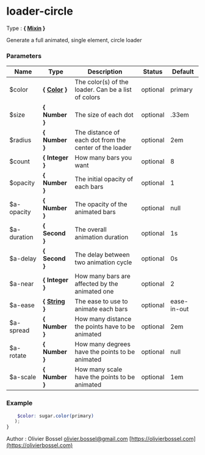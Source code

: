 # loader-circle

<!-- @namespace: sugar.scss.loader.loader-circle -->

Type : **{ [Mixin](http://www.sass-lang.com/documentation/file.SASS_REFERENCE.html#mixins) }**


Generate a full animated, single element, circle loader



### Parameters
Name  |  Type  |  Description  |  Status  |  Default
------------  |  ------------  |  ------------  |  ------------  |  ------------
$color  |  **{ [Color](http://www.sass-lang.com/documentation/file.SASS_REFERENCE.html#colors) }**  |  The color(s) of the loader. Can be a list of colors  |  optional  |  primary
$size  |  **{ Number }**  |  The size of each dot  |  optional  |  .33em
$radius  |  **{ Number }**  |  The distance of each dot from the center of the loader  |  optional  |  2em
$count  |  **{ Integer }**  |  How many bars you want  |  optional  |  8
$opacity  |  **{ Number }**  |  The initial opacity of each bars  |  optional  |  1
$a-opacity  |  **{ Number }**  |  The opacity of the animated bars  |  optional  |  null
$a-duration  |  **{ Second }**  |  The overall animation duration  |  optional  |  1s
$a-delay  |  **{ Second }**  |  The delay between two animation cycle  |  optional  |  0s
$a-near  |  **{ Integer }**  |  How many bars are affected by the animated one  |  optional  |  2
$a-ease  |  **{ [String](http://www.sass-lang.com/documentation/file.SASS_REFERENCE.html#sass-script-strings) }**  |  The ease to use to animate each bars  |  optional  |  ease-in-out
$a-spread  |  **{ Number }**  |  How many distance the points have to be animated  |  optional  |  2em
$a-rotate  |  **{ Number }**  |  How many degrees have the points to be animated  |  optional  |  null
$a-scale  |  **{ Number }**  |  How many scale have the points to be animated  |  optional  |  1em

### Example
```scss
	$color: sugar.color(primary)
   );
}
```
Author : Olivier Bossel [olivier.bossel@gmail.com](mailto:olivier.bossel@gmail.com) [https://olivierbossel.com](https://olivierbossel.com)